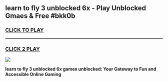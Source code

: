 
## learn to fly 3 unblocked 6x - Play Unblocked Gmaes & Free #bkk0b
<h3>
<a href="https://news.freeplayer.one?title=learn_to_fly_3_unblocked_6x&ref=03M">CLICK TO PLAY</a></h3>
<hr>

<h3>
<a href="https://news.freeplayer.one?title=learn_to_fly_3_unblocked_6x&ref=03M">CLICK 2 PLAY</a>
  
</h3>

<a href="https://news.freeplayer.one?title=learn_to_fly_3_unblocked_6x&ref=03M"><img src="https://clearcache.store/games.png"></a>


**learn to fly 3 unblocked 6x games unblocked: Your Gateway to Fun and Accessible Online Gaming**
